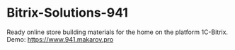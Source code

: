 # Bitrix-Solutions-941
Ready online store building materials for the home on the platform 1C-Bitrix.
Demo: https://www.941.makarov.pro
